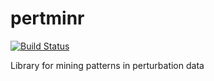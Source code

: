 # pertminr
[![Build Status](https://travis-ci.org/shntnu/pertminr.png?branch=master)](https://travis-ci.org/shntnu/pertminr)

Library for mining patterns in perturbation data
